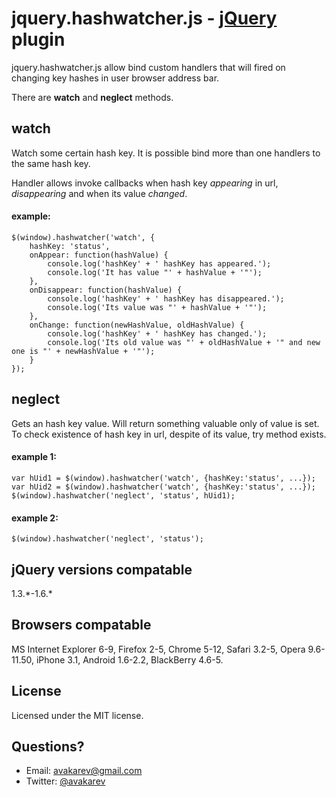 # jquery.hashwatcher.js - [jQuery](http://jquery.com/) plugin #

jquery.hashwatcher.js allow bind custom handlers that will fired on 
changing key hashes in user browser address bar.

There are **watch** and **neglect** methods.

## watch ##
Watch some certain hash key. It is possible bind more 
than one handlers to the same hash key.

Handler allows invoke callbacks when hash key 
*appearing* in url, *disappearing* and when its value *changed*.

#### example: ####
    $(window).hashwatcher('watch', {
        hashKey: 'status',
        onAppear: function(hashValue) {
            console.log('hashKey' + ' hashKey has appeared.');
            console.log('It has value "' + hashValue + '"');
        },
        onDisappear: function(hashValue) {
            console.log('hashKey' + ' hashKey has disappeared.');
            console.log('Its value was "' + hashValue + '"');
        },
        onChange: function(newHashValue, oldHashValue) {
            console.log('hashKey' + ' hashKey has changed.');
            console.log('Its old value was "' + oldHashValue + '" and new one is "' + newHashValue + '"');
        }
    });

## neglect ##
Gets an hash key value. Will return something valuable only of value is set.
To check existence of hash key in url, despite of its value, try method exists.

#### example 1: ####
    var hUid1 = $(window).hashwatcher('watch', {hashKey:'status', ...});
    var hUid2 = $(window).hashwatcher('watch', {hashKey:'status', ...});
    $(window).hashwatcher('neglect', 'status', hUid1);


#### example 2: ####
    $(window).hashwatcher('neglect', 'status');


## jQuery versions compatable ##
1.3.\*-1.6.\*

## Browsers compatable ##
MS Internet Explorer 6-9, Firefox 2-5, Chrome 5-12, Safari 3.2-5, Opera 9.6-11.50, iPhone 3.1, Android 1.6-2.2, BlackBerry 4.6-5.

## License ##
Licensed under the MIT license.

## Questions? ##
* Email: avakarev@gmail.com
* Twitter: [@avakarev](http://twitter.com/#!/avakarev/)